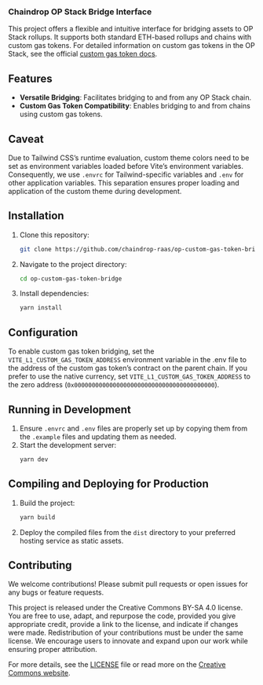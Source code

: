 ### Chaindrop OP Stack Bridge Interface

This project offers a flexible and intuitive interface for bridging assets to OP Stack rollups. It supports both standard ETH-based rollups and chains with custom gas tokens. For detailed information on custom gas tokens in the OP Stack, see the official [custom gas token docs](https://docs.optimism.io/stack/protocol/features/custom-gas-token).

## Features

- **Versatile Bridging**: Facilitates bridging to and from any OP Stack chain.
- **Custom Gas Token Compatibility**: Enables bridging to and from chains using custom gas tokens.

## Caveat

Due to Tailwind CSS’s runtime evaluation, custom theme colors need to be set as environment variables loaded before Vite’s environment variables. Consequently, we use `.envrc` for Tailwind-specific variables and `.env` for other application variables. This separation ensures proper loading and application of the custom theme during development.

## Installation

1. Clone this repository:
   ```bash
   git clone https://github.com/chaindrop-raas/op-custom-gas-token-bridge.git
   ```
2. Navigate to the project directory:
   ```bash
   cd op-custom-gas-token-bridge
   ```
3. Install dependencies:
   ```bash
   yarn install
   ```

## Configuration

To enable custom gas token bridging, set the `VITE_L1_CUSTOM_GAS_TOKEN_ADDRESS` environment variable in the .env file to the address of the custom gas token’s contract on the parent chain. If you prefer to use the native currency, set `VITE_L1_CUSTOM_GAS_TOKEN_ADDRESS` to the zero address (`0x0000000000000000000000000000000000000000`).

## Running in Development

1. Ensure `.envrc` and `.env` files are properly set up by copying them from the `.example` files and updating them as needed.
2. Start the development server:
   ```bash
   yarn dev
   ```

## Compiling and Deploying for Production

1. Build the project:
   ```bash
   yarn build
   ```
2. Deploy the compiled files from the `dist` directory to your preferred hosting service as static assets.

## Contributing

We welcome contributions! Please submit pull requests or open issues for any bugs or feature requests.

This project is released under the Creative Commons BY-SA 4.0 license. You are free to use, adapt, and repurpose the code, provided you give appropriate credit, provide a link to the license, and indicate if changes were made. Redistribution of your contributions must be under the same license. We encourage users to innovate and expand upon our work while ensuring proper attribution.

For more details, see the [LICENSE](https://github.com/chaindrop-raas/op-custom-gas-token-bridge/blob/main/LICENSE) file or read more on the [Creative Commons website](https://creativecommons.org/licenses/by-sa/4.0/).
